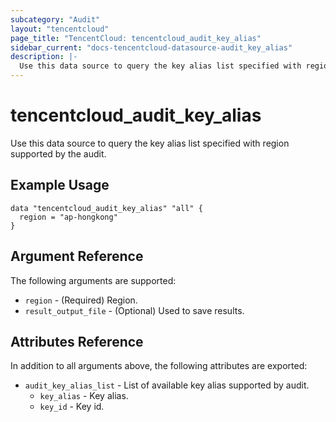 ```yaml
---
subcategory: "Audit"
layout: "tencentcloud"
page_title: "TencentCloud: tencentcloud_audit_key_alias"
sidebar_current: "docs-tencentcloud-datasource-audit_key_alias"
description: |-
  Use this data source to query the key alias list specified with region supported by the audit.
---
```


# tencentcloud_audit_key_alias

Use this data source to query the key alias list specified with region supported by the audit.

## Example Usage

```hcl
data "tencentcloud_audit_key_alias" "all" {
  region = "ap-hongkong"
}
```

## Argument Reference

The following arguments are supported:

* `region` - (Required) Region.
* `result_output_file` - (Optional) Used to save results.

## Attributes Reference

In addition to all arguments above, the following attributes are exported:

* `audit_key_alias_list` - List of available key alias supported by audit.
  * `key_alias` - Key alias.
  * `key_id` - Key id.


